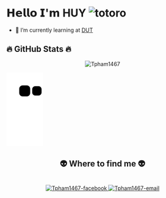 # 𝗛𝗲𝗹𝗹𝗼 𝗜'𝗺 HUY   <img src="https://emoji.gg/assets/emoji/9085-totoro.png" width="64px" height="64px" alt="totoro">

- 🌱 I’m currently learning at <a href="http://dut.udn.vn/">DUT</a>
## 🔥 GitHub Stats 🔥
<p align="center"><img src="https://github-readme-streak-stats.herokuapp.com/?user=tpham1467&theme=algolia" alt="Tpham1467" /></p>
<div> 
  
  ![Snake animation](https://github.com/HelpMe-Pls/HelpMe-Pls/blob/output/github-contribution-grid-snake.svg)
</div>


<h2 align="center">👽 Where to find me 👽</h2>
<br>
<!-- https://icons8.com -->
<div align="center">
  <a href="https://www.facebook.com/conghuy.entertainment/" target="blank">
    <img src="https://img.icons8.com/bubbles/100/000000/facebook-new.png" alt="Tpham1467-facebook" />
  </a>
  <a href="mailto:conghuypham98@gmail.com" target="top">
    <img src="https://img.icons8.com/bubbles/100/000000/apple-mail.png" alt="Tpham1467-email" />
  </a>
</div>

